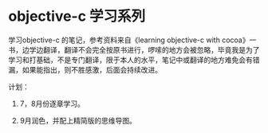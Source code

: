 objective-c 学习系列
==========

学习objective-c 的笔记，参考资料来自《learning objective-c with cocoa》一书，边学边翻译，翻译不会完全按原书进行，啰嗦的地方会被忽略，毕竟我是为了学习和打基础，不是专门翻译，限于本人的水平，笔记中或翻译的地方难免会有错漏，如果能指出，则不胜感激，后面会持续改进。

计划：

1. 7，8月份逐章学习。

2. 9月润色，并配上精简版的思维导图。
